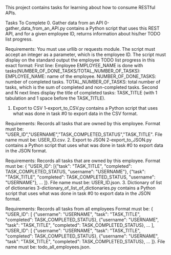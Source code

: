 This project contains tasks for learning about how to consume RESTful APIs.

Tasks To Complete
 0. Gather data from an API
0-gather_data_from_an_API.py contains a Python script that uses this REST API, and for a given employee ID, returns information about his/her TODO list progress.

Requirements:
You must use urllib or requests module.
The script must accept an integer as a parameter, which is the employee ID.
The script must display on the standard output the employee TODO list progress in this exact format:
First line: Employee EMPLOYEE_NAME is done with tasks(NUMBER_OF_DONE_TASKS/TOTAL_NUMBER_OF_TASKS):
EMPLOYEE_NAME: name of the employee.
NUMBER_OF_DONE_TASKS: number of completed tasks.
TOTAL_NUMBER_OF_TASKS: total number of tasks, which is the sum of completed and non-completed tasks.
Second and N next lines display the title of completed tasks: TASK_TITLE (with 1 tabulation and 1 space before the TASK_TITLE).
 1. Export to CSV
1-export_to_CSV.py contains a Python script that uses what was done in task #0 to export data in the CSV format.

Requirements:
Records all tasks that are owned by this employee.
Format must be: "USER_ID","USERNAME","TASK_COMPLETED_STATUS","TASK_TITLE".
File name must be: USER_ID.csv.
 2. Export to JSON
2-export_to_JSON.py contains a Python script that uses what was done in task #0 to export data in the JSON format.

Requirements:
Records all tasks that are owned by this employee.
Format must be: { "USER_ID": [{"task": "TASK_TITLE", "completed": TASK_COMPLETED_STATUS, "username": "USERNAME"}, {"task": "TASK_TITLE", "completed": TASK_COMPLETED_STATUS, "username": "USERNAME"}, ... ]}.
File name must be: USER_ID.json.
 3. Dictionary of list of dictionaries
3-dictionary_of_list_of_dictionaries.py contains a Python script that uses what was done in task #0 to export data in the JSON format.

Requirements:
Records all tasks from all employees
Format must be: { "USER_ID": [ {"username": "USERNAME", "task": "TASK_TITLE", "completed": TASK_COMPLETED_STATUS}, {"username": "USERNAME", "task": "TASK_TITLE", "completed": TASK_COMPLETED_STATUS}, ... ], "USER_ID": [ {"username": "USERNAME", "task": "TASK_TITLE", "completed": TASK_COMPLETED_STATUS}, {"username": "USERNAME", "task": "TASK_TITLE", "completed": TASK_COMPLETED_STATUS}, ... ]}.
File name must be: todo_all_employees.json.
